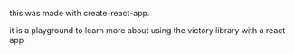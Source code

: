 this was made with create-react-app.

it is a playground to learn more about using the victory library with a react app
